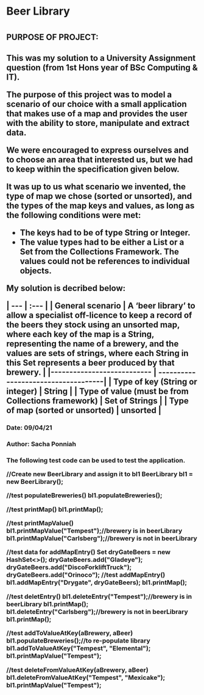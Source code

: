 <h1>Beer Library<h1>
  <h2>PURPOSE OF PROJECT:<h2> 

  This was my solution to a University Assignment question (from 1st Hons year of BSc Computing & IT).

  The purpose of this project was to model a scenario of our choice with a small application that makes use of a map and provides the user with the       ability to store, manipulate and extract data.

  We were encouraged to express ourselves and to choose an area that interested us, but we had to keep within the specification given below.

  It was up to us what scenario we invented, the type of map we chose (sorted or unsorted), and the types of the map keys and values, as long as the       following conditions were met:

  -  The keys had to be of type String or Integer.
  - The value types had to be either a List or a Set from the Collections Framework. The values could not be references to individual objects.

  My solution is decribed below:

| --- | :--- |
| General scenario | A ‘beer library’ to allow a specialist off-licence to keep a record of the beers they stock using an unsorted map, where each key                        of the map is a String, representing the name of a brewery, and the values are sets of strings, where each String in this Set                            represents a beer produced by that brewery. |
|--------------------------- | ------------------------------------|
| Type of key (String or integer) |	String |
| Type of value (must be from Collections framework) |	Set of Strings |
| Type of map (sorted or unsorted) |	unsorted |

<h3> Date: 09/04/21 <h3>
<h3> Author: Sacha Ponniah <h3>

The following test code can be used to test the application.

//Create new BeerLibrary and assign it to bl1
BeerLibrary bl1 = new BeerLibrary();

//test populateBreweries()
bl1.populateBreweries();

//test printMap()
bl1.printMap();

//test printMapValue()
bl1.printMapValue("Tempest");//brewery is in beerLibrary
bl1.printMapValue("Carlsberg");//brewery is not in beerLibrary

//test data for addMapEntry()
Set<String> dryGateBeers = new HashSet<>();
dryGateBeers.add("Gladeye");
dryGateBeers.add("DiscoForkliftTruck");
dryGateBeers.add("Orinoco");
//test addMapEntry()
bl1.addMapEntry("Drygate", dryGateBeers);
bl1.printMap();

//test deletEntry()
bl1.deleteEntry("Tempest");//brewery is in beerLibrary
bl1.printMap();
bl1.deleteEntry("Carlsberg");//brewery is not in beerLibrary
bl1.printMap();

//test addToValueAtKey(aBrewery, aBeer)
bl1.populateBreweries();//to re-populate library
bl1.addToValueAtKey("Tempest", "Elemental");
bl1.printMapValue("Tempest");

//test deleteFromValueAtKey(aBrewery, aBeer)
bl1.deleteFromValueAtKey("Tempest", "Mexicake");
bl1.printMapValue("Tempest");
